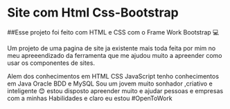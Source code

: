 # Site com Html Css-Bootstrap
 
 ##Esse projeto foi feito com HTML e CSS com o Frame Work Bootstrap 💻
 
 Um projeto de uma pagina de site ja existente mais toda feita por mim no meu apreeendizado da ferramenta
 que me ajudou muito a apreender como usar os componentes de sites.
 
 Alem dos conhecimentos em HTML CSS JavaScript tenho conhecimentos em
 Java Oracle BDD e MySQL 
 Sou um jovem muito sonhador ,criativo e inteligente 😊
 estou disposto apreender muito e ajudar pessoas e empresas com a minhas
 Habilidades e claro eu estou  #OpenToWork
